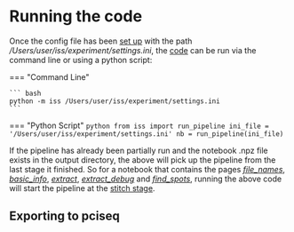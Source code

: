 # Running the code

Once the config file has been [set up](config_setup.md) with the path */Users/user/iss/experiment/settings.ini*, 
the [code](code/pipeline/run.md#iss.pipeline.run.run_pipeline) can be run via the command line or using a python script:

=== "Command Line"

    ``` bash
    python -m iss /Users/user/iss/experiment/settings.ini
    ```

=== "Python Script"
    ``` python
    from iss import run_pipeline
    ini_file = '/Users/user/iss/experiment/settings.ini'
    nb = run_pipeline(ini_file)
    ```

If the pipeline has already been partially run and the notebook .npz file exists in the output directory, 
the above will pick up the pipeline from the last stage it finished. So for a notebook that contains the pages 
[*file_names*](notebook_comments.md#file_names), [*basic_info*](notebook_comments.md#basic_info),
[*extract*](notebook_comments.md#extract), [*extract_debug*](notebook_comments.md#extract_debug) and 
[*find_spots*](notebook_comments.md#find_spots), running the above code will start the pipeline at
the [stitch stage](code/pipeline/run.md#iss.pipeline.run.run_stitch).


## Exporting to pciseq
